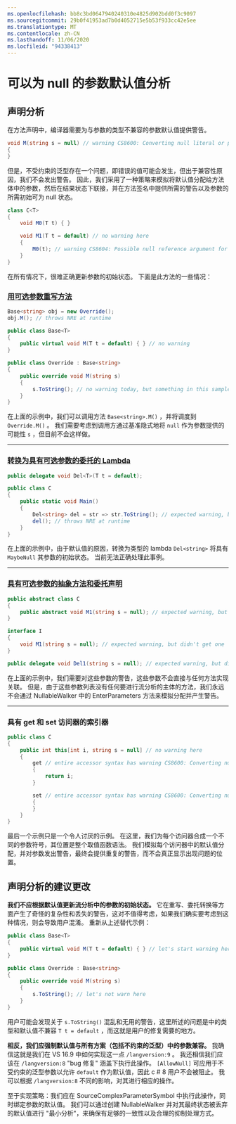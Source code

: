 ```yaml
---
ms.openlocfilehash: bb8c3bd0647940240310e4825d902bdd0f3c9097
ms.sourcegitcommit: 29b0f41953ad7b0d4052715e5b53f933cc42e5ee
ms.translationtype: MT
ms.contentlocale: zh-CN
ms.lasthandoff: 11/06/2020
ms.locfileid: "94338413"
---
```

# <a name="nullable-parameter-default-value-analysis"></a>可以为 null 的参数默认值分析

## <a name="analysis-of-declarations"></a>声明分析

在方法声明中，编译器需要为与参数的类型不兼容的参数默认值提供警告。

```cs
void M(string s = null) // warning CS8600: Converting null literal or possible null value to non-nullable type.
{
}
```

但是，不受约束的泛型存在一个问题，即错误的值可能会发生，但出于兼容性原因，我们不会发出警告。 因此，我们采用了一种策略来模拟将默认值分配给方法体中的参数，然后在结果状态下联接，并在方法签名中提供所需的警告以及参数的所需初始可为 null 状态。

```cs
class C<T>
{
    void M0(T t) { }

    void M1(T t = default) // no warning here
    {
        M0(t); // warning CS8604: Possible null reference argument for parameter 't' in 'void C<T>.M0(T t)'.
    }
}
```

在所有情况下，很难正确更新参数的初始状态。 下面是此方法的一些情况：

### <a name="overriding-methods-with-optional-parameters"></a>[用可选参数重写方法](https://github.com/dotnet/roslyn/issues/48848)
```cs
Base<string> obj = new Override();
obj.M(); // throws NRE at runtime

public class Base<T>
{
    public virtual void M(T t = default) { } // no warning
}

public class Override : Base<string>
{
    public override void M(string s)
    {
        s.ToString(); // no warning today, but something in this sample ought to warn. :)
    }
}
```
在上面的示例中，我们可以调用方法 `Base<string>.M()` ，并将调度到 `Override.M()` 。 我们需要考虑到调用方通过基准隐式地将 `null` 作为参数提供的可能性 `s` ，但目前不会这样做。

---

### <a name="lambda-conversion-to-delegates-which-have-optional-parameters"></a>[转换为具有可选参数的委托的 Lambda](https://github.com/dotnet/roslyn/issues/48844)
```cs
public delegate void Del<T>(T t = default);

public class C
{
    public static void Main()
    {
        Del<string> del = str => str.ToString(); // expected warning, but didn't get one
        del(); // throws NRE at runtime
    }
}
```
在上面的示例中，由于默认值的原因，转换为类型的 lambda `Del<string>` 将具有 `MaybeNull` 其参数的初始状态。 当前无法正确处理此事例。

---

### <a name="abstract-methods-and-delegate-declarations-which-have-optional-parameters"></a>[具有可选参数的抽象方法和委托声明](https://github.com/dotnet/roslyn/issues/48847)
```cs
public abstract class C
{
    public abstract void M1(string s = null); // expected warning, but didn't get one
}

interface I
{
    void M1(string s = null); // expected warning, but didn't get one
}

public delegate void Del1(string s = null); // expected warning, but didn't get one
```
在上面的示例中，我们需要对这些参数的警告，这些参数不会直接与任何方法实现关联。 但是，由于这些参数列表没有任何要进行流分析的主体的方法，我们永远不会通过 NullableWalker 中的 EnterParameters 方法来模拟分配并产生警告。

---

### <a name="indexers-with-get-and-set-accessors"></a>具有 get 和 set 访问器的索引器
```cs
public class C
{
    public int this[int i, string s = null] // no warning here
    {
        get // entire accessor syntax has warning CS8600: Converting null literal or possible null value to non-nullable type.
        {
            return i;
        }

        set // entire accessor syntax has warning CS8600: Converting null literal or possible null value to non-nullable type.
        {
        }
    }
}
```
最后一个示例只是一个令人讨厌的示例。 在这里，我们为每个访问器合成一个不同的参数符号，其位置是整个取值函数语法。 我们模拟每个访问器中的默认值分配，并对参数发出警告，最终会提供重复的警告，而不会真正显示出现问题的位置。

## <a name="suggested-change-to-declaration-analysis"></a>声明分析的建议更改

**我们不应根据默认值更新流分析中的参数的初始状态。** 它在重写、委托转换等方面产生了奇怪的复杂性和丢失的警告，这对不值得考虑，如果我们确实要考虑到这种情况，则会导致用户混淆。 重新从上述替代示例：

```cs
public class Base<T>
{
    public virtual void M(T t = default) { } // let's start warning here
}

public class Override : Base<string>
{
    public override void M(string s)
    {
        s.ToString(); // let's not warn here
    }
}
```
用户可能会发现关于 `s.ToString()` 混乱和无用的警告，这里所述的问题是中的类型和默认值不兼容 `T t = default` ，而这就是用户的修复需要的地方。

**相反，我们应强制默认值与所有方案（包括不约束的泛型）中的参数兼容。** 我确信这就是我们在 VS 16.9 中如何实现这一点 `/langversion:9` 。 我还相信我们应该在 `/langversion:8` "bug 修复" 涵盖下执行此操作。 `[AllowNull]` 可应用于不受约束的泛型参数以允许 `default` 作为默认值，因此 c # 8 用户不会被阻止。 我可以根据 `/langversion:8` 不同的影响，对其进行相应的操作。

至于实现策略：我们应在 SourceComplexParameterSymbol 中执行此操作，同时绑定参数的默认值。 我们可以通过创建 NullableWalker 并对其最终状态被丢弃的默认值进行 "最小分析"，来确保有足够的一致性以及合理的抑制处理方式。

